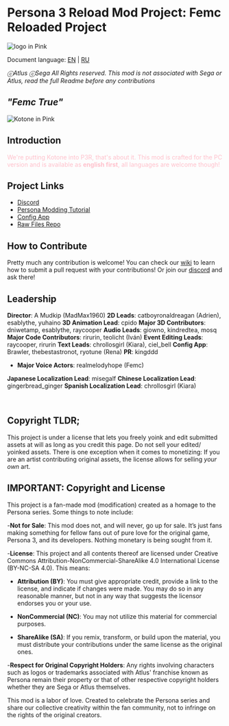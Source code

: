 # Persona 3 Reload Mod Project: Femc Reloaded Project

![logo in Pink](img/readmelogo.png)

Document language: [EN](README.md) | [RU](README.ru.md)

_ⓒAtlus ⓒSega All Rights reserved. This mod is not associated with Sega or Atlus, read the full Readme before any contributions_

## _"Femc True"_
![Kotone in Pink](img/readmeimg.png)

## Introduction
<foo style="color:pink;">We're putting Kotone into P3R, that's about it. This mod is crafted for the PC version and is available as **english first**, all languages are welcome though!</foo>

## Project Links
- [Discord](https://discord.gg/femc)
- [Persona Modding Tutorial](https://gamebanana.com/tuts/17156)
- [Config App](https://github.com/MadMax1960/Femc-Config-Adjuster/releases)
- [Raw Files Repo](https://github.com/MadMax1960/Femc-Reloaded-Raw-Files)

## How to Contribute
Pretty much any contribution is welcome! You can check our [wiki](https://github.com/MadMax1960/Femc-Reloaded-Project/wiki) to learn how to submit a pull request with your contributions! Or join our [discord](https://discord.gg/femc) and ask there!

## Leadership
**Director**: A Mudkip (MadMax1960)
**2D Leads**: catboyronaldreagan (Adrien), esablythe, yuhaino
**3D Animation Lead**: cpido
**Major 3D Contributors**: dniwetamp, esablythe, raycooper
**Audio Leads**: giowno, kindredtea, mosq
**Major Code Contributors**: rirurin, teolicht (Iván)
**Event Editing Leads**: raycooper, rirurin 
**Text Leads**: chrollosgirl (Kiara), ciel_bell 
**Config App**: Brawler, thebestastronot, ryotune (Rena)
**PR**: kingddd

- **Major Voice Actors**: realmelodyhope (Femc)

**Japanese Localization Lead**: misegalf
**Chinese Localization Lead**: gingerbread_ginger
**Spanish Localization Lead**: chrollosgirl (Kiara)

<br/>

## Copyright TLDR; 

This project is under a license that lets you freely yoink and edit submitted assets at will as long as you credit this page. Do not sell your edited/ yoinked assets. There is one exception when it comes to monetizing: If you are an artist contributing original assets, the license allows for selling *your own* art.

## IMPORTANT: Copyright and License

This project is a fan-made mod (modification) created as a homage to the Persona series. Some things to note include:

-**Not for Sale**: This mod does not, and will never, go up for sale. It’s just fans making something for fellow fans out of pure love for the original game, Persona 3, and its developers. Nothing monetary is being sought from it.

-**License**: This project and all contents thereof are licensed under Creative Commons Attribution-NonCommercial-ShareAlike 4.0 International License (BY-NC-SA 4.0). This means:

- **Attribution (BY)**: You must give appropriate credit, provide a link to the license, and indicate if changes were made. You may do so in any reasonable manner, but not in any way that suggests the licensor endorses you or your use.

- **NonCommercial (NC)**: You may not utilize this material for commercial purposes.

- **ShareAlike (SA)**: If you remix, transform, or build upon the material, you must distribute your contributions under the same license as the original ones.

-**Respect for Original Copyright Holders**: Any rights involving characters such as logos or trademarks associated with Atlus' franchise known as Persona remain their property or that of other respective copyright holders whether they are Sega or Atlus themselves.

This mod is a labor of love. Created to celebrate the Persona series and share our collective creativity within the fan community, not to infringe on the rights of the original creators.
